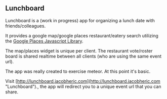 
## Lunchboard

Lunchboard is a (work in progress) app for organizing a lunch date with friends/colleagues.  

It provides a google map/google places restaurant/eatery search utilizing the [Google Places Javascript Library](https://developers.google.com/maps/documentation/javascript/places).  

The map/places widget is unique per client.  The restaurant vote/roster board is shared realtime between all clients (who are using the same event url). 

The app was really created to exercise meteor.  At this point it's basic.

Visit [http://lunchboard.jacobheric.com](http://lunchboard.jacobheric.com "Lunchboard")., the app will redirect you to a unique event url that you can share.

